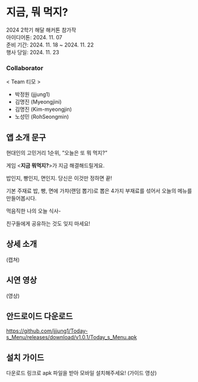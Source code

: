 # 지금, 뭐 먹지?
2024 2학기 해달 해커톤 참가작  
아이디어톤: 2024. 11. 07  
준비 기간: 2024. 11. 18 ~ 2024. 11. 22  
행사 당일: 2024. 11. 23

### Collaborator
< Team 티모 >
* 박정원 (jjjung1)
* 김명진 (Myeongjini)
* 김명진 (Kim-myeongjin)
* 노성민 (RohSeongmin)

## 앱 소개 문구
현대인의 고민거리 1순위, ”오늘은 또 뭐 먹지?”

게임 <**지금 뭐먹지?**>가 지금 해결해드릴게요.

밥인지, 빵인지, 면인지. 당신은 이것만 정하면 끝!

기본 주재료 밥, 빵, 면에 가챠(랜덤 뽑기)로 뽑은 4가지 부재료를 섞어서 오늘의 메뉴를 만들어봅시다.

먹음직한 나의 오늘 식사-

친구들에게 공유하는 것도 잊지 마세요!

## 상세 소개
(캡쳐)

## 시연 영상
(영상)

## 안드로이드 다운로드
https://github.com/jjjung1/Today-s_Menu/releases/download/v1.0.1/Today_s_Menu.apk

## 설치 가이드
다운로드 링크로 apk 파일을 받아 모바일 설치해주세요!
(가이드 영상)
